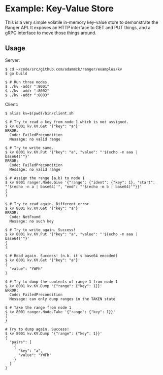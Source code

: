 # Example: Key-Value Store

This is a very simple volatile in-memory key-value store to demonstrate the
Ranger API. It exposes an HTTP interface to GET and PUT things, and a gRPC
interface to move those things around.

## Usage

Server:

```console
$ cd ~/code/src/github.com/adammck/ranger/examples/kv
$ go build

$ # Run three nodes.
$ ./kv -addr ":8001"
$ ./kv -addr ":8002"
$ ./kv -addr ":8003"
```

Client:

```console
$ alias kv=$(pwd)/bin/client.sh

$ # Try to read a key from node 1 which is not assigned.
$ kv 8001 kv.KV.Get '{"key": "a"}'
ERROR:
  Code: FailedPrecondition
  Message: no valid range

$ # Try to write same.
$ kv 8001 kv.KV.Put '{"key": "a", "value": "'$(echo -n aaa | base64)'"}'
ERROR:
  Code: FailedPrecondition
  Message: no valid range

$ # Assign the range [a,b) to node 1
$ kv 8001 ranger.Node.Give '{"range": {"ident": {"key": 1}, "start": "'$(echo -n a | base64)'", "end": "'$(echo -n b | base64)'"}}'
{
}

$ # Try to read again. Different error.
$ kv 8001 kv.KV.Get '{"key": "a"}'
ERROR:
  Code: NotFound
  Message: no such key

$ # Try to write again. Success!
$ kv 8001 kv.KV.Put '{"key": "a", "value": "'$(echo -n aaa | base64)'"}'
{
}

$ # Read again. Success! (n.b. it's base64 encoded)
$ kv 8001 kv.KV.Get '{"key": "a"}'
{
  "value": "YWFh"
}

$ # Try to dump the contents of range 1 from node 1
$ kv 8001 kv.KV.Dump '{"range": {"key": 1}}'
ERROR:
  Code: FailedPrecondition
  Message: can only dump ranges in the TAKEN state

$ # Take the range from node 1
$ kv 8001 ranger.Node.Take '{"range": {"key": 1}}'
{
}

# Try to dump again. Success!
$ kv 8001 kv.KV.Dump '{"range": {"key": 1}}'
{
  "pairs": [
    {
      "key": "a",
      "value": "YWFh"
    }
  ]
}
```
